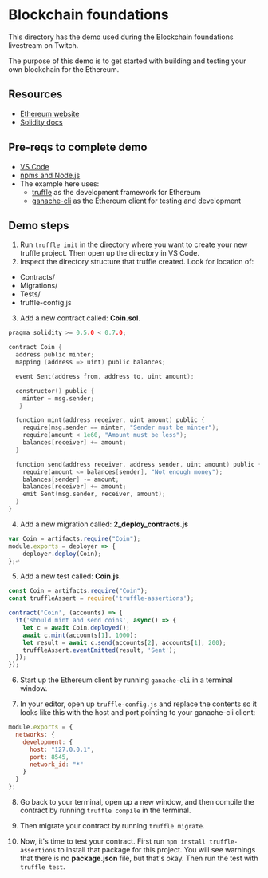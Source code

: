 # Blockchain foundations

This directory has the demo used during the Blockchain foundations livestream on Twitch.

The purpose of this demo is to get started with building and testing your own blockchain for the Ethereum.

## Resources
- [Ethereum website](https://ethereum.org/)
- [Solidity docs](https://solidity.readthedocs.io/en/latest/index.html)  

## Pre-reqs to complete demo
- [VS Code](https://code.visualstudio.com/)
- [npms and Node.js](https://www.npmjs.com/get-npm)
- The example here uses:
  - [truffle](https://www.trufflesuite.com/truffle) as the development framework for Ethereum 
  - [ganache-cli](https://github.com/trufflesuite/ganache-cli) as the Ethereum client for testing and development

## Demo steps
1. Run `truffle init` in the directory where you want to create your new truffle project. Then open up the directory in VS Code.
2. Inspect the directory structure that truffle created. Look for location of:
  - Contracts/
  - Migrations/
  - Tests/
  - truffle-config.js
3. Add a new contract called: **Coin.sol**.
``` c
pragma solidity >= 0.5.0 < 0.7.0;

contract Coin {
  address public minter;
  mapping (address => uint) public balances;

  event Sent(address from, address to, uint amount);

  constructor() public {
    minter = msg.sender;
   }

  function mint(address receiver, uint amount) public {
    require(msg.sender == minter, "Sender must be minter");
    require(amount < 1e60, "Amount must be less");
    balances[receiver] += amount;
  }

  function send(address receiver, address sender, uint amount) public {
    require(amount <= balances[sender], "Not enough money");
    balances[sender] -= amount;
    balances[receiver] += amount;
    emit Sent(msg.sender, receiver, amount);
  }
}
```
4. Add a new migration called: **2_deploy_contracts.js**
``` javascript
var Coin = artifacts.require("Coin");
module.exports = deployer => {
    deployer.deploy(Coin);
};⏎ 
```
5. Add a new test called: **Coin.js**.
``` javascript
const Coin = artifacts.require("Coin");
const truffleAssert = require('truffle-assertions');

contract('Coin', (accounts) => {
  it('should mint and send coins', async() => {
    let c = await Coin.deployed();
    await c.mint(accounts[1], 1000);
    let result = await c.send(accounts[2], accounts[1], 200);
    truffleAssert.eventEmitted(result, 'Sent');
  });
});
```
6. Start up the Ethereum client by running `ganache-cli` in a terminal window.

7. In your editor, open up `truffle-config.js` and replace the contents so it looks like this with the host and port pointing to your ganache-cli client:
``` javascript
module.exports = {
  networks: {
    development: {
      host: "127.0.0.1",
      port: 8545,
      network_id: "*"
    }
  }
};
```
8. Go back to your terminal, open up a new window, and then compile the contract by running `truffle compile` in the terminal.

9. Then migrate your contract by running `truffle migrate`.

10. Now, it's time to test your contract. First run `npm install truffle-assertions` to install that package for this project. You will see warnings that there is no **package.json** file, but that's okay. Then run the test with `truffle test`.
